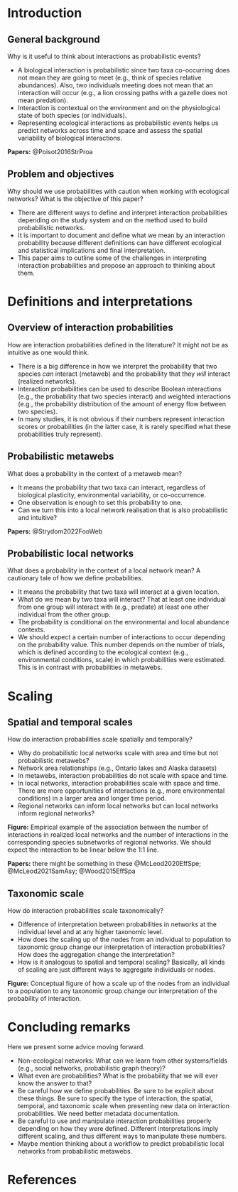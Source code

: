 # Introduction

## General background

Why is it useful to think about interactions as probabilistic events?

- A biological interaction is probabilistic since two taxa co-occurring does not
  mean they are going to meet (e.g., think of species relative abundances).
  Also, two individuals meeting does not mean that an interaction will occur
  (e.g., a lion crossing paths with a gazelle does not mean predation).
- Interaction is contextual on the environment and on the physiological state of
  both species (or individuals).
- Representing ecological interactions as probabilistic events helps us predict
  networks across time and space and assess the spatial variability of
  biological interactions.

**Papers:** @Poisot2016StrProa

## Problem and objectives

Why should we use probabilities with caution when working with ecological
networks? What is the objective of this paper?

- There are different ways to define and interpret interaction probabilities
  depending on the study system and on the method used to build probabilistic
  networks.
- It is important to document and define what we mean by an interaction
  probability because different definitions can have different ecological and
  statistical implications and final interpretation.
- This paper aims to outline some of the challenges in interpreting interaction
  probabilities and propose an approach to thinking about them.

# Definitions and interpretations

## Overview of interaction probabilities

How are interaction probabilities defined in the literature? It might not be as
intuitive as one would think.

- There is a big difference in how we interpret the probability that two species
  *can* interact (metaweb) and the probability that they *will* interact
  (realized networks).
- Interaction probabilities can be used to describe Boolean interactions (e.g.,
  the probability that two species interact) and weighted interactions (e.g.,
  the probability distribution of the amount of energy flow between two
  species).
- In many studies, it is not obvious if their numbers represent interaction
  scores or probabilities (in the latter case, it is rarely specified what these
  probabilities truly represent).

## Probabilistic metawebs

What does a probability in the context of a metaweb mean?

- It means the probability that two taxa can interact, regardless of biological
  plasticity, environmental variability, or co-occurrence.
- One observation is enough to set this probability to one.
- Can we turn this into a local network realisation that is also probabilistic
  and intuitive?

**Papers:** @Strydom2022FooWeb

## Probabilistic local networks

What does a probability in the context of a local network mean? A cautionary
tale of how we define probabilities.

- It means the probability that two taxa will interact at a given location.
- What do we mean by two taxa will interact? That at least one individual from
  one group will interact with (e.g., predate) at least one other individual
  from the other group.
- The probability is conditional on the environmental and local abundance
  contexts.
- We should expect a certain number of interactions to occur depending on the
  probability value. This number depends on the number of trials, which is
  defined according to the ecological context (e.g., environmental conditions,
  scale) in which probabilities were estimated. This is in contrast with
  probabilities in metawebs.

# Scaling

## Spatial and temporal scales

How do interaction probabilities scale spatially and temporally?

- Why do probabilistic local networks scale with area and time but not
  probabilistic metawebs?
- Network area relationships (e.g., Ontario lakes and Alaska datasets)
- In metawebs, interaction probabilities do not scale with space and time.
- In local networks, interaction probabilities scale with space and time. There
  are more opportunities of interactions (e.g., more environmental conditions)
  in a larger area and longer time period.
- Regional networks can inform local networks but can local networks inform
  regional networks?

**Figure:** Empirical example of the association between the number of
interactions in realized local networks and the number of interactions in the
corresponding species subnetworks of regional networks. We should expect the
interaction to be linear below the 1:1 line.

**Papers:** there might be something in these @McLeod2020EffSpe;
@McLeod2021SamAsy; @Wood2015EffSpa

## Taxonomic scale

How do interaction probabilities scale taxonomically?

- Difference of interpretation between probabilities in networks at the
  individual level and at any higher taxonomic level.
- How does the scaling up of the nodes from an individual to population to
  taxonomic group change our interpretation of interaction probabilities?
  How does the aggregation change the interpretation?
- How is it analogous to spatial and temporal scaling? Basically, all kinds of
  scaling are just different ways to aggregate individuals or nodes.

**Figure:** Conceptual figure of how a scale up of the nodes from an individual
to a population to any taxonomic group change our interpretation of the
probability of interaction.

# Concluding remarks

Here we present some advice moving forward.

- Non-ecological networks: What can we learn from other systems/fields (e.g.,
  social networks, probabilistic graph theory)?
- What even are probabilities? What is the probability that we will ever
  know the answer to that?
- Be careful how we define probabilities. Be sure to be explicit about these
  things. Be sure to specify the type of interaction, the spatial, temporal, and
  taxonomic scale when presenting new data on interaction probabilities. We need
  better metadata documentation.
- Be careful to use and manipulate interaction probabilities properly depending
  on how they were defined. Different interpretations imply different scaling,
  and thus different ways to manipulate these numbers.
- Maybe mention thinking about a workflow to predict probabilistic local
  networks from probabilistic metawebs.

# References
